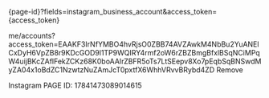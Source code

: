 {page-id}?fields=instagram_business_account&access_token={access_token}

me/accounts?access_token=EAAKF3IrNfYMBO4hvRjsO0ZBB74AVZAwkM4NbBu2YuANElCxDyH6VpZB8r9KDcGOD9l1TP9WQIRY4rmf2oW6rZBZBmgBfxlBSqNCiMPqW4uijBKcZAflFekZCKz68K0boAAIrZBFR5oTs7LtSEepv8Xo7pEqbSqBNSwdMyZA04x1oBdZC1NzwtzNuZAmJcT0pxtfX6WhhVRvvBRybd4ZD
Remove



Instagram PAGE ID: 17841473089014615